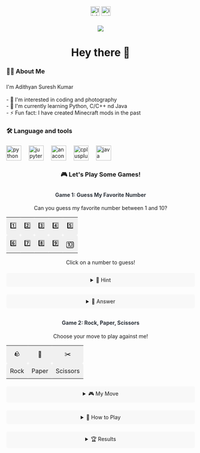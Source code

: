 ###

<div align="center">
  <a href="https://www.linkedin.com/in/adithyan-suresh-kumar-319723287/" target="_blank">
    <img src="https://img.shields.io/static/v1?message=LinkedIn&logo=linkedin&label=&color=0077B5&logoColor=white&labelColor=&style=for-the-badge" height="25" alt="linkedin logo"  />
  </a>
  <a href="https://www.instagram.com/_.adithyan.sk._/" target="_blank">
    <img src="https://img.shields.io/static/v1?message=Instagram&logo=instagram&label=&color=E4405F&logoColor=white&labelColor=&style=for-the-badge" height="25" alt="instagram logo"  />
  </a>
</div>

###

<div align="center">
  <img src="https://visitor-badge.laobi.icu/badge?page_id=adithyansk-2002.adithyansk-2002&"  />
</div>

###

<h1 align="center">Hey there 👋</h1>

###

<h3 align="left">👩‍💻  About Me</h3>

###

<p align="left">I'm Adithyan Suresh Kumar <br><br>- 👀 I'm interested in coding and photography<br>- 🌱 I'm currently learning Python, C/C++ nd Java<br>- ⚡ Fun fact: I have created Minecraft mods in the past</p>

###

<h3 align="left">🛠 Language and tools</h3>

###

<div align="left">
  <img src="https://cdn.jsdelivr.net/gh/devicons/devicon/icons/python/python-original.svg" height="40" alt="python logo"  />
  <img width="12" />
  <img src="https://cdn.jsdelivr.net/gh/devicons/devicon/icons/jupyter/jupyter-original.svg" height="40" alt="jupyter logo"  />
  <img width="12" />
  <img src="https://cdn.jsdelivr.net/gh/devicons/devicon/icons/anaconda/anaconda-original.svg" height="40" alt="anaconda logo"  />
  <img width="12" />
  <img src="https://cdn.jsdelivr.net/gh/devicons/devicon/icons/cplusplus/cplusplus-original.svg" height="40" alt="cplusplus logo"  />
  <img width="12" />
  <img src="https://cdn.jsdelivr.net/gh/devicons/devicon/icons/java/java-original.svg" height="40" alt="java logo"  />
</div>

###

<h3 align="center">🎮 Let's Play Some Games!</h3>

<div align="center">
  <h4>Game 1: Guess My Favorite Number</h4>
  <p>Can you guess my favorite number between 1 and 10?</p>
  
  <table align="center">
    <tr>
      <td><a href="#1">1️⃣</a></td>
      <td><a href="#2">2️⃣</a></td>
      <td><a href="#3">3️⃣</a></td>
      <td><a href="#4">4️⃣</a></td>
      <td><a href="#5">5️⃣</a></td>
    </tr>
    <tr>
      <td><a href="#6">6️⃣</a></td>
      <td><a href="#7">7️⃣</a></td>
      <td><a href="#8">8️⃣</a></td>
      <td><a href="#9">9️⃣</a></td>
      <td><a href="#10">🔟</a></td>
    </tr>
  </table>

  <p>Click on a number to guess!</p>
  
  <details>
    <summary>🎯 Hint</summary>
    <p>It's a prime number!</p>
  </details>
  
  <details>
    <summary>🎉 Answer</summary>
    <p>My favorite number is 7! 🍀</p>
  </details>

  <h4>Game 2: Rock, Paper, Scissors</h4>
  <p>Choose your move to play against me!</p>
  
  <table align="center">
    <tr>
      <td><a href="#rock">🪨</a></td>
      <td><a href="#paper">📄</a></td>
      <td><a href="#scissors">✂️</a></td>
    </tr>
    <tr>
      <td>Rock</td>
      <td>Paper</td>
      <td>Scissors</td>
    </tr>
  </table>

  <details>
    <summary>🎮 My Move</summary>
    <p>I always choose Rock! 🪨</p>
  </details>

  <details>
    <summary>📖 How to Play</summary>
    <p>Rock beats Scissors, Scissors beats Paper, Paper beats Rock!</p>
  </details>

  <details>
    <summary>🏆 Results</summary>
    <p>If you choose:</p>
    <ul>
      <li>Rock: It's a tie! 🤝</li>
      <li>Paper: You win! 🎉</li>
      <li>Scissors: I win! 😎</li>
    </ul>
  </details>
</div>

<style>
  table {
    border-spacing: 10px;
  }
  td {
    padding: 10px;
    background-color: #f0f0f0;
    border-radius: 5px;
    transition: transform 0.2s;
    text-align: center;
  }
  td:hover {
    transform: scale(1.1);
    background-color: #e0e0e0;
  }
  a {
    text-decoration: none;
    color: inherit;
  }
  details {
    margin-top: 20px;
    padding: 10px;
    background-color: #f8f8f8;
    border-radius: 5px;
  }
  h4 {
    margin-top: 30px;
    color: #2d333b;
  }
  ul {
    text-align: left;
    display: inline-block;
  }
</style>

###
